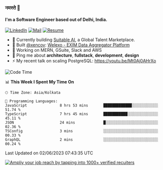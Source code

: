 ### नमस्ते 🙏

#### I'm a Software Engineer based out of Delhi, India.

[![LinkedIn](https://img.shields.io/badge/linkedin-%230077B5.svg)](https://linkedin.com/in/sambhav2612)
[![Mail](https://img.shields.io/badge/gmail-D14836)](mailto:sambhavjain2612@gmail.com)
[![Resume](https://img.shields.io/badge/resume-%23#FFFF00.svg)](https://mega.nz/file/IjA3yaoB#BFfQg1-aKva0piAd_wWs8Hf5dlnYRQ2ZkwtYwNMzBhA)

- 🏢 Currently building [Suitable AI](https://suitable.ai), a Global Talent Marketplace.
- 💅 Built [@xencov](https://github.com/xencov): [Welexo - EXIM Data Aggregator Platform](https://welexo.com)
- 🌱 Working on MERN, GSuite, Slack and AWS
- 💬 Ping me about **architecture**, **fullstack**, **development**, **design**
- ⚡️ My recent talk on scaling PostgreSQL: https://youtu.be/Mt0Aj0AHrXo

<!--START_SECTION:waka-->
![Code Time](http://img.shields.io/badge/Code%20Time-3%2C438%20hrs%2031%20mins-blue)

📊 **This Week I Spent My Time On** 

```text
🕑︎ Time Zone: Asia/Kolkata

💬 Programming Languages: 
JavaScript               8 hrs 53 mins       █████████████░░░░░░░░░░░░   51.74 % 
TypeScript               7 hrs 45 mins       ███████████░░░░░░░░░░░░░░   45.11 % 
JSON                     24 mins             █░░░░░░░░░░░░░░░░░░░░░░░░   02.36 % 
TSConfig                 3 mins              ░░░░░░░░░░░░░░░░░░░░░░░░░   00.33 % 
GraphQL                  2 mins              ░░░░░░░░░░░░░░░░░░░░░░░░░   00.24 % 
```


 Last Updated on 02/06/2023 07:43:35 UTC
<!--END_SECTION:waka-->

[![Ampliy your job reach by tapping into 1000+ verified recuiters](https://user-images.githubusercontent.com/19583619/212717528-45b497fd-e886-4452-90fe-93829667bd63.png)](https://suitable.ai)

